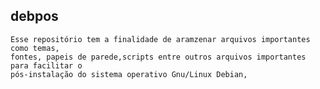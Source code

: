 ## debpos

	Esse repositório tem a finalidade de aramzenar arquivos importantes como temas, 
	fontes, papeis de parede,scripts entre outros arquivos importantes para facilitar o 
	pós-instalação do sistema operativo Gnu/Linux Debian, 
